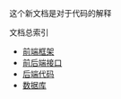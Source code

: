 ﻿这个新文档是对于代码的解释

文档总索引
* [前端框架](./frontend/index)
* [前后端接口](./api/index)
* [后端代码](./backend/index)
* [数据库](./database/index)